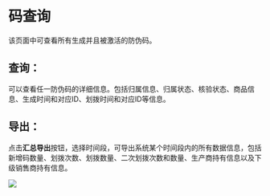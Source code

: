 # 码查询

该页面中可查看所有生成并且被激活的防伪码。

## 查询：

可以查看任一防伪码的详细信息。包括归属信息、归属状态、核验状态、商品信息、生成时间和对应ID、划拨时间和对应ID等信息。

## 导出：

点击**汇总导出**按钮，选择时间段，可导出系统某个时间段内的所有数据信息，包括新增码数量、划拨次数、划拨数量、二次划拨次数和数量、生产商持有信息以及下级销售商持有信息。

![](http://md.stringon.com/img/%7Bfilename%7D%7B.suffix%7D20200905171532.png)

